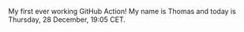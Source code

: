 My first ever working GitHub Action!
My name is Thomas and today is Thursday, 28 December, 19:05 CET. 
